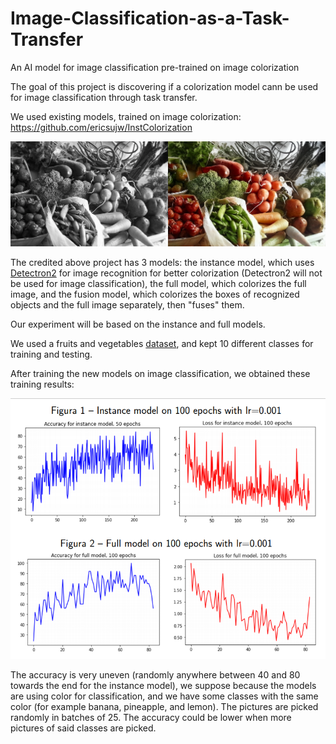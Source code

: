# Image-Classification-as-a-Task-Transfer
An AI model for image classification pre-trained on image colorization

The goal of this project is discovering if a colorization model cann be used for image classification through task transfer. 

We used existing models, trained on image colorization:
https://github.com/ericsujw/InstColorization

![](im1.png)

The credited above project has 3 models: the instance model, which uses [Detectron2](https://github.com/facebookresearch/detectron2) for image recognition for better colorization (Detectron2 will not be used for image classification), the full model, which colorizes the full image, and the fusion model, which colorizes the boxes of recognized objects and the full image separately, then "fuses" them. 

Our experiment will be based on the instance and full models.

We used a fruits and vegetables [dataset](https://www.kaggle.com/kritikseth/fruit-and-vegetable-image-recognition), and kept 10 different classes for training and testing. 

After training the new models on image classification, we obtained these training results:

![](im2.png)

The accuracy is very uneven (randomly anywhere between 40 and 80 towards the end for the instance model), we suppose because the models are using color for classification, and we have some classes with the same color (for example banana, pineapple, and lemon). The pictures are picked randomly in batches of 25. The accuracy could be lower when more pictures of said classes are picked.

